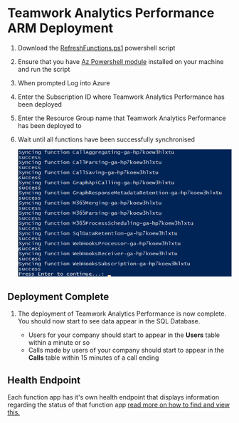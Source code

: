 # Teamwork Analytics Performance ARM Deployment

1. Download the [RefreshFunctions.ps1](https://github.com/modalitysystems/TWAPerformanceGABuilds/releases/download/RefreshFunctions/RefreshFunctions.ps1) powershell script

2. Ensure that you have [Az Powershell module](https://docs.microsoft.com/en-us/powershell/azure/new-azureps-module-az) installed on your machine and run the script

3. When prompted Log into Azure

4. Enter the Subscription ID where Teamwork Analytics Performance has been deployed

5. Enter the Resource Group name that Teamwork Analytics Performance has been deployed to

6. Wait until all functions have been successfully synchronised

   ![Progress](images/RefreshFunctions.png)

## Deployment Complete

1. The deployment of Teamwork Analytics Performance is now complete. You should now start to see data appear in the SQL Database.
   
   - Users for your company should start to appear in the **Users** table within a minute or so
   - Calls made by users of your company should start to appear in the **Calls** table within 15 minutes of a call ending
   
## Health Endpoint

Each function app has it's own health endpoint that displays information regarding the status of that function app [read more on how to find and view this.](FunctionHealth.md)